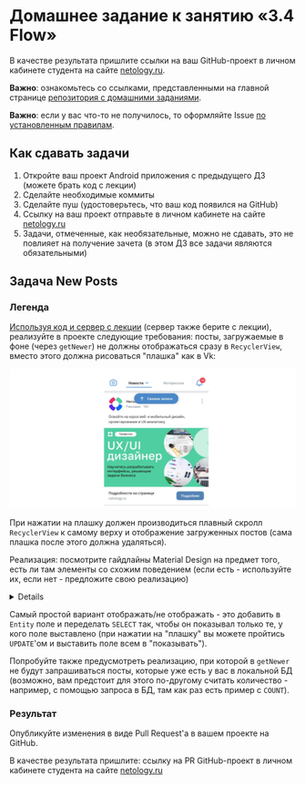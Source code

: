 # Домашнее задание к занятию «3.4 Flow»

В качестве результата пришлите ссылки на ваш GitHub-проект в личном кабинете студента на сайте [netology.ru](https://netology.ru).

**Важно**: ознакомьтесь со ссылками, представленными на главной странице [репозитория с домашними заданиями](../README.md).

**Важно**: если у вас что-то не получилось, то оформляйте Issue [по установленным правилам](../report-requirements.md).

## Как сдавать задачи

1. Откройте ваш проект Android приложения с предыдущего ДЗ (можете брать код с лекции)
1. Сделайте необходимые коммиты
1. Сделайте пуш (удостоверьтесь, что ваш код появился на GitHub)
1. Ссылку на ваш проект отправьте в личном кабинете на сайте [netology.ru](https://netology.ru)
1. Задачи, отмеченные, как необязательные, можно не сдавать, это не повлияет на получение зачета (в этом ДЗ все задачи являются обязательными)

## Задача New Posts

### Легенда

[Используя код и сервер с лекции](https://github.com/netology-code/andin-code/tree/master/11_flow) (сервер также берите с лекции), реализуйте в проекте следующие требования: посты, загружаемые в фоне (через `getNewer`) не должны отображаться сразу в `RecyclerView`, вместо этого должна рисоваться "плашка" как в Vk:

![](pic/vk.png)

При нажатии на плашку должен производиться плавный скролл `RecyclerView` к самому верху и отображение загруженных постов (сама плашка после этого должна удаляться).

Реализация: посмотрите гайдлайны Material Design на предмет того, есть ли там элементы со схожим поведением (если есть - используйте их, если нет - предложите свою реализацию)

<summary>
<details>Подсказки</details>

Самый простой вариант отображать/не отображать - это добавить в `Entity` поле и переделать `SELECT` так, чтобы он показывал только те, у кого поле выставлено (при нажатии на "плашку" вы можете пройтись `UPDATE`'ом и выставить поле всем в "показывать").

</summary>

Попробуйте также предусмотреть реализацию, при которой в `getNewer` не будут запрашиваться посты, которые уже есть у вас в локальной БД (возможно, вам предстоит для этого по-другому считать количество - например, с помощью запроса в БД, там как раз есть пример с `COUNT`).

### Результат

Опубликуйте изменения в виде Pull Request'а в вашем проекте на GitHub.

В качестве результата пришлите: ссылку на PR GitHub-проект в личном кабинете студента на сайте [netology.ru](https://netology.ru)
